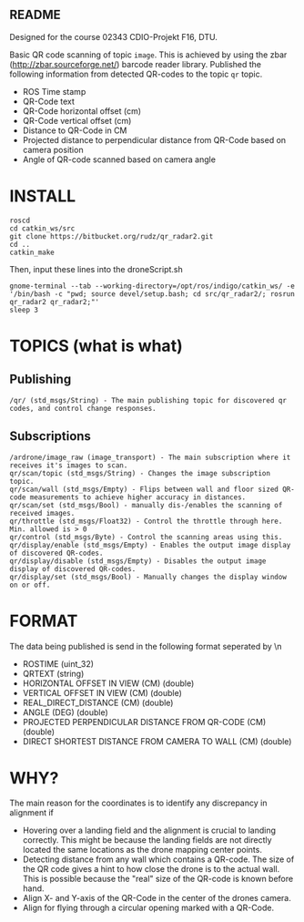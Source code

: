 ## README ##

Designed for the course 02343 CDIO-Projekt F16, DTU.

Basic QR code scanning of topic `image`. This is achieved by using the zbar (http://zbar.sourceforge.net/) barcode reader library.
Published the following information from detected QR-codes to the topic `qr` topic.

* ROS Time stamp
* QR-Code text
* QR-Code horizontal offset (cm)
* QR-Code vertical offset (cm)
* Distance to QR-Code in CM
* Projected distance to perpendicular distance from QR-Code based on camera position
* Angle of QR-code scanned based on camera angle


# INSTALL #

```
roscd
cd catkin_ws/src
git clone https://bitbucket.org/rudz/qr_radar2.git
cd ..
catkin_make
```

Then, input these lines into the droneScript.sh

```
gnome-terminal --tab --working-directory=/opt/ros/indigo/catkin_ws/ -e '/bin/bash -c "pwd; source devel/setup.bash; cd src/qr_radar2/; rosrun qr_radar2 qr_radar2;"'
sleep 3
```

# TOPICS (what is what) #

## Publishing ##

```
/qr/ (std_msgs/String) - The main publishing topic for discovered qr codes, and control change responses.
```

## Subscriptions ##


```
/ardrone/image_raw (image_transport) - The main subscription where it receives it's images to scan.
qr/scan/topic (std_msgs/String) - Changes the image subscription topic.
qr/scan/wall (std_msgs/Empty) - Flips between wall and floor sized QR-code measurements to achieve higher accuracy in distances.
qr/scan/set (std_msgs/Bool) - manually dis-/enables the scanning of received images.
qr/throttle (std_msgs/Float32) - Control the throttle through here. Min. allowed is > 0
qr/control (std_msgs/Byte) - Control the scanning areas using this.
qr/display/enable (std_msgs/Empty) - Enables the output image display of discovered QR-codes.
qr/display/disable (std_msgs/Empty) - Disables the output image display of discovered QR-codes.
qr/display/set (std_msgs/Bool) - Manually changes the display window on or off.
```






# FORMAT #

The data being published is send in the following format seperated by \n

* ROSTIME (uint_32)
* QRTEXT (string)
* HORIZONTAL OFFSET IN VIEW (CM) (double)
* VERTICAL OFFSET IN VIEW (CM) (double)
* REAL_DIRECT_DISTANCE (CM) (double)
* ANGLE (DEG) (double)
* PROJECTED PERPENDICULAR DISTANCE FROM QR-CODE (CM) (double)
* DIRECT SHORTEST DISTANCE FROM CAMERA TO WALL (CM) (double)

# WHY? #
The main reason for the coordinates is to identify any discrepancy in alignment if

* Hovering over a landing field and the alignment is crucial to landing correctly. This might be because the landing fields are not directly located the same locations as the drone mapping center points.
* Detecting distance from any wall which contains a QR-code. The size of the QR code gives a hint to how close the drone is to the actual wall. This is possible because the "real" size of the QR-code is known before hand.
* Align X- and Y-axis of the QR-Code in the center of the drones camera.
* Align for flying through a circular opening marked with a QR-Code.